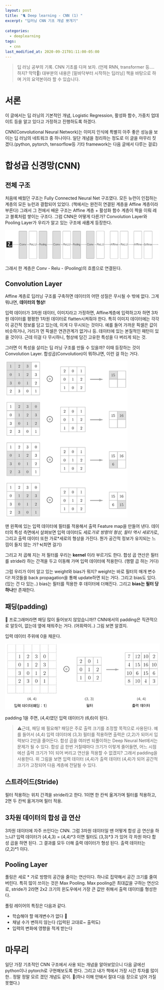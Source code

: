 ```yaml
---
layout: post
title: "🐈 Deep learning - CNN (1) "
excerpt: "딥러닝 CNN 기초 개념 뽀개기"

categories:
  - deeplearning
tags:
  - cnn
last_modified_at: 2020-09-21T01:11:00-05:00
---
```




> 딥 러닝 공부의 기록. CNN 기초를 다져 보자. (언제 RNN, transformer 등.... 하지? 막막🤧) 대부분의 내용은 [밑바닥부터 시작하는 딥러닝] 책을 바탕으로 하며 거의 요약본이라 할 수 있습니다.

# 서론

이 글에서는 딥 러닝의 기본적인 개념, Logistic Regression, 활성화 함수, 가중치 업데이트 등을 알고 있다고 가정하고 진행하도록 하겠다.

CNN(Convolutional Neural Network)는 이미지 인식에 특별히 아주 좋은 성능을 보이는 딥 러닝의 네트워크 중 하나이다. 일단 개념을 정리하는 정도로 이 글을 마무리 짓겠다.(python, pytorch, tensorflow등 기타 framework는 다음 글에서 다루는 걸로)

# 합성곱 신경망(CNN)

## 전체 구조

처음에 배웠던 구조는 Fully Connected Neural Net 구조였다. 모든 뉴런이 인접하는 계층의 모든 뉴런과 결합되어 있었다. (책에서는 완전히 연결된 계층을 Affine 계층이라 부른다) 그래서 그 전에서 배운 구조는 Affine 계층 + 활성화 함수 계층이 짝을 이뤄 레고 블록처럼 쌓이는 구조다. 그럼 CNN은 어떻게 다른가? Convolution Layer와 Pooling Layer가 우리가 알고 있는 구조에 새롭게 등장한다.

<img src="../assets/images/cnn-1-1.png" alt="cnn-1" style="zoom:67%;" />



그래서 한 계층은 Conv - Relu - (Pooling)의 흐름으로 연결된다.

## Convolution Layer

Affine 계층로 딥러닝 구조를 구축하면 데이터의 어떤 성질은 무시될 수 밖에 없다. 그게 뭐냐면, **데이터의 형상!**

입력 데이터가 3차원 데이터, 이미지라고 가정하면, Affine계층에 입력하고자 하면 3차원 데이터를 평평한 1차원 데이터로 flatten시켜줘야 한다. 특히 이미지 데이터에는 각각이 공간적 정보를 담고 있는데, 이게 다 무시되는 것이다. 예를 들어 가까운 픽셀은 값이 비슷하거나, 거리가 먼 픽셀은 연관관계가 없거나 등. 데이터에 있는 본질적인 패턴이 있을 것이다. 근데 이걸 다 무시하니, 형상에 담긴 고유한 특성을 다 버리게 되는 것.

그러면 이 특성을 살리는 딥 러닝 구조를 만들 수 있을까? 이때 등장하는 것이 Convolution Layer. 합성곱(Convolution)이 뭐하냐면, 이런 걸 하는 거다.

<img src="../assets/images/cnn-1-2.png" alt="cnn-2" style="zoom:50%;" />

맨 왼쪽에 있는 입력 데이터에 필터를 적용해서 출력 Feature map을 만들어 낸다. 데이터의 특성 측면에서 살펴보면 입력 데이터도 세로*가로 방향의 형상, 필터 역시 세로*가로, 그리고 출력 데이터 또한 가로*세로의 형상을 가진다. 뭔가 공간적 정보가 유지되는 느낌이 들지 않는 가? 🌀(최면 걸기)

그리고 저 곱해 지는 저 필터를 우리는 **kernel** 이라 부르기도 한다. 합성 곱 연산은 필터를 stride라 하는 간격을 두고 이동해 가며 입력 데이터에 적용한다. (행렬 곱 하는 거다)

그럼 우리가 이미 알고 있는 weight와 bias가 뭐지? weight는 바로 필터의 매개 변수다! 저것들을 back propagation을 통해 update하면 되는 거다. 그리고 bias도 있다. (있는 건 다 있는..) bias는 필터를 적용한 후 데이터에 더해진다. 그리고 **bias는 필터 당 하나**만 존재한다.

## 패딩(padding)

👀 프로그래머라면 패딩 많이 들어보지 않았습니까!? CNN에서의 padding은 직관적으로 알듯이, 없는데 옆에 채워주는 거다. (어휘력이..) 그림 보면 알겠지.

입력 데이터 주위에 0을 채운다.

![cnn-3](../assets/images/cnn-1-3.png)

padding 1을 주면, (4,4)였던 입력 데이터가 (6,6)이 된다.

> ⚠️근데, 패딩 왜 필요해? 패딩은 주로 출력 크기를 조정할 목적으로 사용된다. 예를 들어서 (4,4) 입력 데이터에 (3,3) 필터를 적용하면 출력은 (2,2)가 되어서 입력보다 2만큼 줄어든다. 합성 곱을 여러번 되풀이하는 Deep Neural Net에서는 문제가 될 수 있다. 합성 곱 한번 거칠때마다 크기가 이렇게 줄어들면, 어느 시점에선 출력 크기가 1이 되어 버리고 연산을 적용할 수 없겠지? 그래서 padding을 사용한다. 위 그림을 보면 입력 데이터 (4,4)가 출력 데이터 (4,4)가 되어 공간적 크기가 고정되어 다음 계층에 전달될 수 있다.

## 스트라이드(Stride)

필터 적용하는 위치 간격을 stride라고 한다. 1이면 한 칸씩 옮겨가며 필터를 적용하고, 2면 두 칸씩 옮겨가며 필터 적용.

## 3차원 데이터의 합성 곱 연산

3차원 데이터에 자주 쓰인다는 CNN. 그럼 3차원 데이터일 땐 어떻게 합성 곱 연산을 하느냐? 입력 데이터가 (4,4,3) = (4,4)*3 이면 필터도 (3,3)*3 가 있어 각 차원 마다 합성 곱을 하면 된다. 그 결과를 모두 더해 출력 데이터가 형성 된다. 출력 데이터는 (2,2)*1 이다.

## Pooling Layer

풀링은 세로 * 가로 방향의 공간을 줄이는 연산이다. 하나로 집약해서 공간 크기를 줄여 버린다. 특히 많이 쓰이는 것은 Max Pooling. Max pooling은 최대값을 구하는 연산으로, stride가 2라면 2x2 크기의 윈도우에서 가장 큰 값만 취해서 출력 데이터를 형성한다.

풀링 레이어의 특징은 다음과 같다.

- 학습해야 할 매개변수가 없다 🥺
- 채널 수가 변하지 않는다 (입력된 고대로~ 출력도)
- 입력의 변화에 영향을 적게 받는다

# 마무리

일단 가장 기초적인 CNN 구조에서 사용 되는 개념을 알아보았으니 다음 글에선 python이나 pytorch로 구현해보도록 한다. 그리고 내가 책에서 가장 시간 투자를 많이 한.. 정말 정말 모르 겠던 개념도 같이. 🤧(하나 이해 안돼서 절대 다음 장으로 넘어 가질 못했다.)